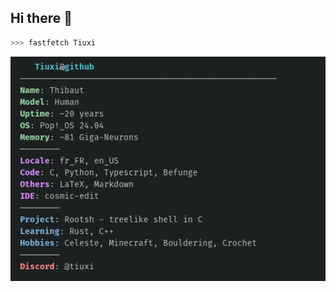 ## Hi there 👋

<!--
**Tiuxi/Tiuxi** is a ✨ _special_ ✨ repository because its `README.md` (this file) appears on your GitHub profile.
-->

```bash
>>> fastfetch Tiuxi
```
![fastfetchme.png](screenshot-2024-11-21-07-19-51.png)
